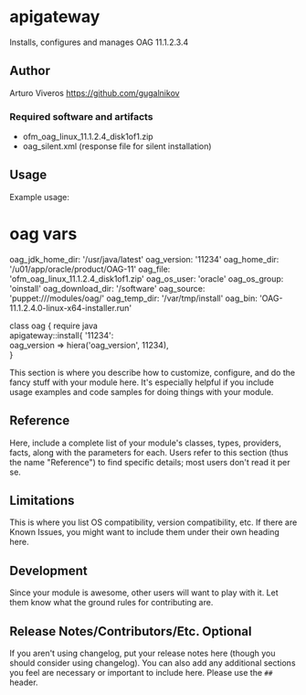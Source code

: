 # apigateway

Installs, configures and manages OAG 11.1.2.3.4

## Author

Arturo Viveros
https://github.com/gugalnikov

### Required software and artifacts

- ofm_oag_linux_11.1.2.4_disk1of1.zip
- oag_silent.xml (response file for silent installation)

## Usage

Example usage:

# oag vars
 
oag_jdk_home_dir:   '/usr/java/latest'
oag_version:        '11234'
oag_home_dir:       '/u01/app/oracle/product/OAG-11'
oag_file:           'ofm_oag_linux_11.1.2.4_disk1of1.zip'
oag_os_user:        'oracle'
oag_os_group:       'oinstall'
oag_download_dir:   '/software'
oag_source:         'puppet:///modules/oag/'
oag_temp_dir:       '/var/tmp/install'
oag_bin:            'OAG-11.1.2.4.0-linux-x64-installer.run'
 
class oag {
  require java  
  apigateway::install{ '11234':     
      oag_version => hiera('oag_version', 11234),    
  }

This section is where you describe how to customize, configure, and do the
fancy stuff with your module here. It's especially helpful if you include usage
examples and code samples for doing things with your module.

## Reference

Here, include a complete list of your module's classes, types, providers,
facts, along with the parameters for each. Users refer to this section (thus
the name "Reference") to find specific details; most users don't read it per
se.

## Limitations

This is where you list OS compatibility, version compatibility, etc. If there
are Known Issues, you might want to include them under their own heading here.

## Development

Since your module is awesome, other users will want to play with it. Let them
know what the ground rules for contributing are.

## Release Notes/Contributors/Etc. **Optional**

If you aren't using changelog, put your release notes here (though you should
consider using changelog). You can also add any additional sections you feel
are necessary or important to include here. Please use the `## ` header.

